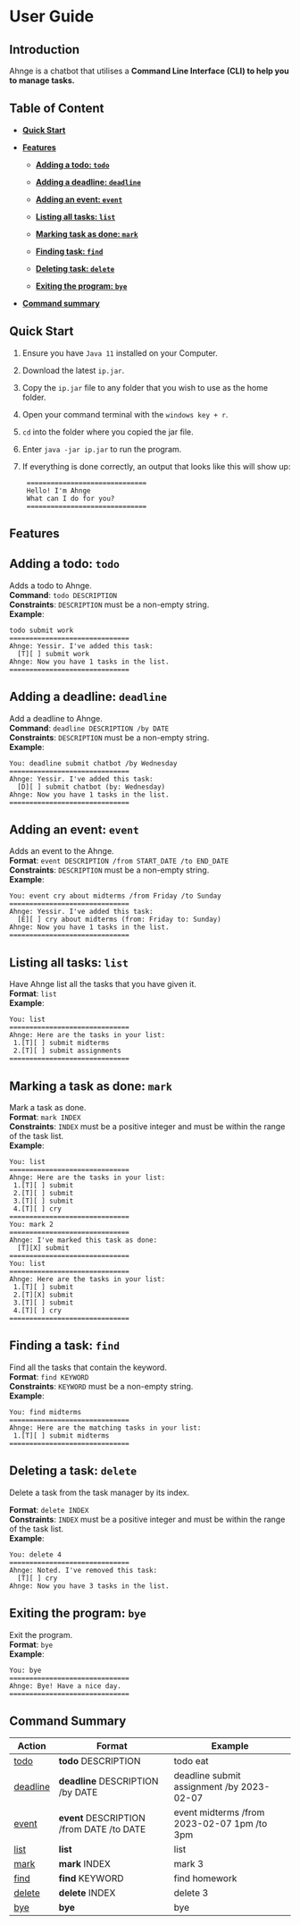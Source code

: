 # User Guide


<h2> Introduction </h2>
Ahnge is a chatbot that utilises a <strong>Command Line Interface (CLI) to help you to manage tasks.</strong>


## Table of Content
* **[Quick Start](#quick-start)**

* **[Features](#features)**
    * **[Adding a todo: `todo`](#adding-todo)**
    * **[Adding a deadline: `deadline`](#adding-deadline)**
    * **[Adding an event: `event`](#adding-event)**
    * **[Listing all tasks: `list`](#listing-all-tasks)**
    * **[Marking task as done: `mark`](#marking-a-task-as-done)**

    * **[Finding task: `find`](#finding-a-task)**
    * **[Deleting task: `delete`](#deleting-a-task)**
    * **[Exiting the program: `bye`](#exiting-the-program)**
* **[Command summary](#command-summary)**


<h2 id="quick-start"> Quick Start</h2>

1. Ensure you have `Java 11` installed on your Computer.

2. Download the latest `ip.jar`.

3. Copy the `ip.jar` file to any folder that you wish to use as the home folder.

4. Open your command terminal with the `windows key + r`.

5. `cd` into the folder where you copied the jar file.

6. Enter `java -jar ip.jar` to run the program.
7. If everything is done correctly, an output that looks like this will show up:
   ```
    ==============================
    Hello! I'm Ahnge
    What can I do for you?
    ==============================
   ```

<h2 id="features"> Features</h2>

### <h2 id="adding-todo"> Adding a todo: `todo` </h2>

Adds a todo to Ahnge.<br>
**Command**: `todo DESCRIPTION`<br>
**Constraints**: `DESCRIPTION` must be a non-empty string.<br>
**Example**:

```
todo submit work
==============================
Ahnge: Yessir. I've added this task:
  [T][ ] submit work
Ahnge: Now you have 1 tasks in the list.
==============================
```

### <h2 id="adding-deadline"> Adding a deadline: `deadline` </h2>

Add a deadline to Ahnge.<br>
**Command**: `deadline DESCRIPTION /by DATE`<br>
**Constraints**: `DESCRIPTION` must be a non-empty string.  <br>
**Example**:

```
You: deadline submit chatbot /by Wednesday
==============================
Ahnge: Yessir. I've added this task:
  [D][ ] submit chatbot (by: Wednesday)
Ahnge: Now you have 1 tasks in the list.
==============================
```

### <h2 id="adding-event"> Adding an event: `event`</h2>

Adds an event to the Ahnge.<br>
**Format**: `event DESCRIPTION /from START_DATE /to END_DATE`<br>
**Constraints**: `DESCRIPTION` must be a non-empty string.<br>
**Example**:

```
You: event cry about midterms /from Friday /to Sunday
==============================
Ahnge: Yessir. I've added this task:
  [E][ ] cry about midterms (from: Friday to: Sunday)
Ahnge: Now you have 1 tasks in the list.
==============================
```

### <h2 id="listing-all-tasks"> Listing all tasks: `list` </h2>

Have Ahnge list all the tasks that you have given it.<br>
**Format**: `list`<br>
**Example**:

```
You: list
==============================
Ahnge: Here are the tasks in your list:
 1.[T][ ] submit midterms
 2.[T][ ] submit assignments
==============================
```


### <h2 id="marking-a-task-as-done"> Marking a task as done: `mark`</h2>

Mark a task as done.<br>
**Format**: `mark INDEX`<br>
**Constraints**: `INDEX` must be a positive integer and must be within the range of the task list. <br>
**Example**:

```
You: list
==============================
Ahnge: Here are the tasks in your list:
 1.[T][ ] submit
 2.[T][ ] submit
 3.[T][ ] submit
 4.[T][ ] cry
==============================
You: mark 2
==============================
Ahnge: I've marked this task as done:
  [T][X] submit
==============================
You: list
==============================
Ahnge: Here are the tasks in your list:
 1.[T][ ] submit
 2.[T][X] submit
 3.[T][ ] submit
 4.[T][ ] cry
==============================
```

### <h2 id="finding-a-task"> Finding a task: `find`</h2>

Find all the tasks that contain the keyword.<br>
**Format**: `find KEYWORD`<br>
**Constraints**: `KEYWORD` must be a non-empty string.<br>
**Example**:

```
You: find midterms
==============================
Ahnge: Here are the matching tasks in your list:
 1.[T][ ] submit midterms
==============================
```

### <h2 id="deleting-a-task"> Deleting a task: `delete`</h2>

Delete a task from the task manager by its index.

**Format**: `delete INDEX`<br>
**Constraints**: `INDEX` must be a positive integer and must be within the range of the task list. <br>
**Example**:

```
You: delete 4
==============================
Ahnge: Noted. I've removed this task:
  [T][ ] cry
Ahnge: Now you have 3 tasks in the list.
```

### <h2 id="exiting-the-program"> Exiting the program: `bye`</h2>

Exit the program.<br>
**Format**: `bye`<br>
**Example**:

```
You: bye
==============================
Ahnge: Bye! Have a nice day.
==============================
```

<h2 id='command-summary'> Command Summary </h2>

| Action                          | Format                                    | Example                                     |
|---------------------------------|-------------------------------------------|---------------------------------------------|
| [todo](#adding-todo)            | **todo** DESCRIPTION                      | todo eat                                    |
| [deadline](#adding-deadline)    | **deadline** DESCRIPTION /by DATE         | deadline submit assignment /by 2023-02-07   |
| [event](#adding--event)         | **event** DESCRIPTION /from DATE /to DATE | event midterms /from 2023-02-07 1pm /to 3pm |
| [list](#listing-all-tasks)      | **list**                                  | list                                        |
| [mark](#marking-a-task-as-done) | **mark** INDEX                            | mark 3                                      |
| [find](#finding-a-task)         | **find** KEYWORD                          | find homework                               |
| [delete](#deleting-a-task)      | **delete** INDEX                          | delete 3                                    |
| [bye](#exiting-the-program)     | **bye**                                   | bye                                         |


